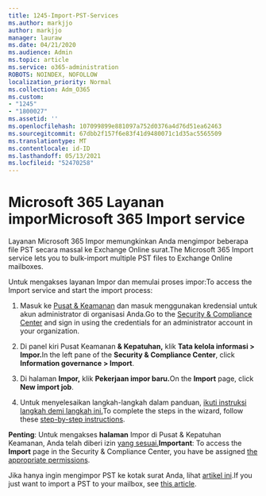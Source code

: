 ```yaml
---
title: 1245-Import-PST-Services
ms.author: markjjo
author: markjjo
manager: lauraw
ms.date: 04/21/2020
ms.audience: Admin
ms.topic: article
ms.service: o365-administration
ROBOTS: NOINDEX, NOFOLLOW
localization_priority: Normal
ms.collection: Adm_O365
ms.custom:
- "1245"
- "1800027"
ms.assetid: ''
ms.openlocfilehash: 107099899e881097a752d0376a4d76d51ea62463
ms.sourcegitcommit: 67dbb2f157f6e83f41d9480071c1d35ac5565509
ms.translationtype: MT
ms.contentlocale: id-ID
ms.lasthandoff: 05/13/2021
ms.locfileid: "52470258"
---
```

# <a name="microsoft-365-import-service"></a><span data-ttu-id="b9908-102">Microsoft 365 Layanan impor</span><span class="sxs-lookup"><span data-stu-id="b9908-102">Microsoft 365 Import service</span></span>

<span data-ttu-id="b9908-103">Layanan Microsoft 365 Impor memungkinkan Anda mengimpor beberapa file PST secara massal ke Exchange Online surat.</span><span class="sxs-lookup"><span data-stu-id="b9908-103">The Microsoft 365 Import service lets you to bulk-import multiple PST files to Exchange Online mailboxes.</span></span>

<span data-ttu-id="b9908-104">Untuk mengakses layanan Impor dan memulai proses impor:</span><span class="sxs-lookup"><span data-stu-id="b9908-104">To access the Import service and start the import process:</span></span>

1. <span data-ttu-id="b9908-105">Masuk ke [Pusat & Keamanan](https://protection.office.com) dan masuk menggunakan kredensial untuk akun administrator di organisasi Anda.</span><span class="sxs-lookup"><span data-stu-id="b9908-105">Go to the [Security & Compliance Center](https://protection.office.com) and sign in using the credentials for an administrator account in your organization.</span></span>

2. <span data-ttu-id="b9908-106">Di panel kiri Pusat Keamanan **& Kepatuhan,** klik **Tata kelola informasi > Impor.**</span><span class="sxs-lookup"><span data-stu-id="b9908-106">In the left pane of the **Security & Compliance Center**, click **Information governance > Import**.</span></span>

3. <span data-ttu-id="b9908-107">Di halaman **Impor,** klik **Pekerjaan impor baru.**</span><span class="sxs-lookup"><span data-stu-id="b9908-107">On the **Import** page, click **New import job**.</span></span>

4. <span data-ttu-id="b9908-108">Untuk menyelesaikan langkah-langkah dalam panduan, [ikuti instruksi langkah demi langkah ini.](/microsoft-365/compliance/use-network-upload-to-import-pst-files.md)</span><span class="sxs-lookup"><span data-stu-id="b9908-108">To complete the steps in the wizard, follow these [step-by-step instructions](/microsoft-365/compliance/use-network-upload-to-import-pst-files.md).</span></span>

<span data-ttu-id="b9908-109">**Penting**: Untuk mengakses **halaman** Impor di Pusat & Kepatuhan Keamanan, Anda telah diberi izin [yang sesuai.](/microsoft-365/security/office-365-security/use-dkim-to-validate-outbound-email.md)</span><span class="sxs-lookup"><span data-stu-id="b9908-109">**Important**: To access the **Import** page in the Security & Compliance Center, you have be assigned  [the appropriate permissions](/microsoft-365/security/office-365-security/use-dkim-to-validate-outbound-email.md).</span></span>

<span data-ttu-id="b9908-110">Jika hanya ingin mengimpor PST ke kotak surat Anda, lihat [artikel ini](https://support.office.com/article/import-email-contacts-and-calendar-from-an-outlook-pst-file-431a8e9a-f99f-4d5f-ae48-ded54b3440ac).</span><span class="sxs-lookup"><span data-stu-id="b9908-110">If you just want to import a PST to your mailbox, see [this article](https://support.office.com/article/import-email-contacts-and-calendar-from-an-outlook-pst-file-431a8e9a-f99f-4d5f-ae48-ded54b3440ac).</span></span>
